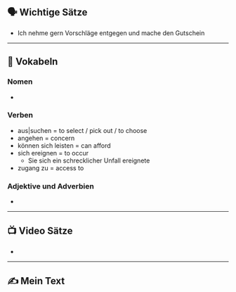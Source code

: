 ## 🗣️ Wichtige Sätze
- Ich nehme gern Vorschläge entgegen und mache den Gutschein

---

## 📖 Vokabeln

### **Nomen**
- 

### **Verben**
- aus|suchen = to select / pick out / to choose
- angehen = concern
- können sich leisten = can afford
- sich ereignen = to occur
	- Sie sich ein schrecklicher Unfall ereignete
- zugang zu = access to

### **Adjektive und Adverbien**
-  

---

## 📺 Video Sätze
- 


---

## ✍️ Mein Text
